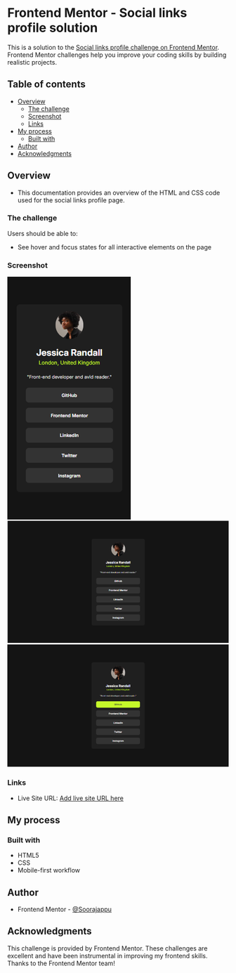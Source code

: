# Frontend Mentor - Social links profile solution

This is a solution to the [Social links profile challenge on Frontend Mentor](https://www.frontendmentor.io/challenges/social-links-profile-UG32l9m6dQ). Frontend Mentor challenges help you improve your coding skills by building realistic projects. 

## Table of contents

- [Overview](#overview)
  - [The challenge](#the-challenge)
  - [Screenshot](#screenshot)
  - [Links](#links)
- [My process](#my-process)
  - [Built with](#built-with)
- [Author](#author)
- [Acknowledgments](#acknowledgments)


## Overview

- This documentation provides an overview of the HTML and CSS code used for the social links profile page.

### The challenge

Users should be able to:

- See hover and focus states for all interactive elements on the page

### Screenshot

![](/design/mobile-design.png)
![](/design/desktop-design.png)
![](/design/active-state.png)


### Links

- Live Site URL: [Add live site URL here](https://soorajappu.github.io/social-links-profile/)

## My process

### Built with

- HTML5
- CSS
- Mobile-first workflow


## Author

- Frontend Mentor - [@Soorajappu](https://www.frontendmentor.io/profile/Soorajappu)

## Acknowledgments

This challenge is provided by Frontend Mentor. These challenges are excellent and have been instrumental in improving my frontend skills. Thanks to the Frontend Mentor team!